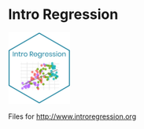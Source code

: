 # Intro Regression 


<img src="img/introregression-sticker.png" width="25%" height="25%" />

Files for http://www.introregression.org



